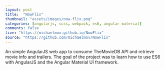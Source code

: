 ```yaml
---
layout: post
title:  "NowFlix"
thumbnail: "assets/images/now-flix.png"
categories: [angularjs, scss, webpack, es6, angular material]
comments: false
live: "https://michaelmov.github.io/NowFlix"
source: "https://github.com/michaelmov/NowFlix"
---
```


An simple AngularJS web app to consume TheMovieDB API and retrieve movie info and trailers. The goal of the project was to learn how to use ES6 with AngularJS and the Angular Material UI framework.